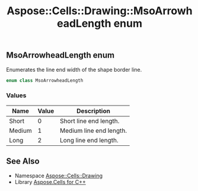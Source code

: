 ﻿---
title: Aspose::Cells::Drawing::MsoArrowheadLength enum
linktitle: MsoArrowheadLength
second_title: Aspose.Cells for C++ API Reference
description: 'Aspose::Cells::Drawing::MsoArrowheadLength enum. Enumerates the line end width of the shape border line in C++.'
type: docs
weight: 9500
url: /cpp/aspose.cells.drawing/msoarrowheadlength/
---
## MsoArrowheadLength enum


Enumerates the line end width of the shape border line.

```cpp
enum class MsoArrowheadLength
```

### Values

| Name | Value | Description |
| --- | --- | --- |
| Short | 0 | Short line end length. |
| Medium | 1 | Medium line end length. |
| Long | 2 | Long line end length. |

## See Also

* Namespace [Aspose::Cells::Drawing](../)
* Library [Aspose.Cells for C++](../../)
